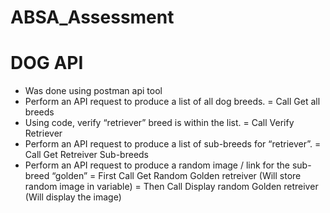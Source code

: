 # ABSA_Assessment

DOG API
=======
- Was done using postman api tool
- Perform an API request to produce a list of all dog breeds.
  = Call Get all breeds
- Using code, verify “retriever” breed is within the list.
  = Call Verify Retriever
- Perform an API request to produce a list of sub-breeds for “retriever”.
  = Call Get Retreiver Sub-breeds
- Perform an API request to produce a random image / link for the sub-breed “golden”
  = First Call Get Random Golden retreiver (Will store random image in variable)
  = Then Call Display random Golden retreiver (Will display the image)
